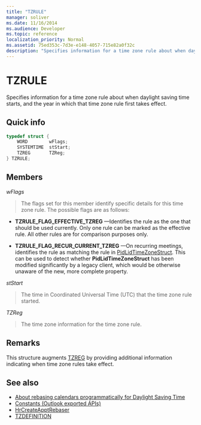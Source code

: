 ```yaml
---
title: "TZRULE"
manager: soliver
ms.date: 11/16/2014
ms.audience: Developer
ms.topic: reference
localization_priority: Normal
ms.assetid: 75ed353c-7d3e-e148-4057-715e82a0f32c
description: "Specifies information for a time zone rule about when daylight saving time starts, and the year in which that time zone rule first takes effect."
---
```


# TZRULE

Specifies information for a time zone rule about when daylight saving time starts, and the year in which that time zone rule first takes effect. 
  
## Quick info

```cpp
typedef struct { 
    WORD        wFlags;  
    SYSTEMTIME  stStart; 
    TZREG       TZReg; 
} TZRULE;
```

## Members

_wFlags_
  
> The flags set for this member identify specific details for this time zone rule. The possible flags are as follows:
    
   - **TZRULE_FLAG_EFFECTIVE_TZREG** —Identifies the rule as the one that should be used currently. Only one rule can be marked as the effective rule. All other rules are for comparison purposes only. 
    
   - **TZRULE_FLAG_RECUR_CURRENT_TZREG** —On recurring meetings, identifies the rule as matching the rule in [PidLidTimeZoneStruct](https://msdn.microsoft.com/library/2acf0036-2f3e-4f90-8614-7aa667860f74%28Office.15%29.aspx). This can be used to detect whether **PidLidTimeZoneStruct** has been modified significantly by a legacy client, which would be otherwise unaware of the new, more complete property. 
    
_stStart_
  
> The time in Coordinated Universal Time (UTC) that the time zone rule started.
    
_TZReg_
  
> The time zone information for the time zone rule.
    
## Remarks

This structure augments [TZREG](tzreg.md) by providing additional information indicating when time zone rules take effect. 
  
## See also

- [About rebasing calendars programmatically for Daylight Saving Time](about-rebasing-calendars-programmatically-for-daylight-saving-time.md) 
- [Constants (Outlook exported APIs)](constants-outlook-exported-apis.md)
- [HrCreateApptRebaser](hrcreateapptrebaser.md)
- [TZDEFINITION](tzdefinition.md)

